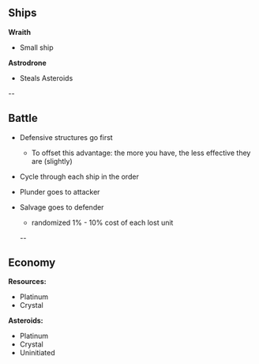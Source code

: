 ## Ships

**Wraith**
- Small ship

**Astrodrone**
- Steals Asteroids


--

## Battle

- Defensive structures go first
  - To offset this advantage: the more you have, the less effective they are (slightly)
- Cycle through each ship in the order

- Plunder goes to attacker
- Salvage goes to defender
  - randomized 1% - 10% cost of each lost unit

  --

## Economy
**Resources:**
- Platinum
- Crystal

**Asteroids:**
- Platinum
- Crystal
- Uninitiated